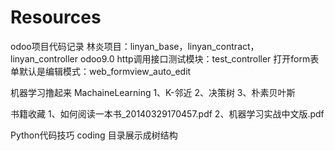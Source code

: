 # Resources
odoo项目代码记录
   林炎项目：linyan_base，linyan_contract，linyan_controller
   odoo9.0 http调用接口测试模块：test_controller
   打开form表单默认是编辑模式：web_formview_auto_edit


机器学习撸起来
    MachaineLearning
    1、K-邻近
    2、决策树
    3、朴素贝叶斯

书籍收藏
    1、如何阅读一本书_20140329170457.pdf
    2、机器学习实战中文版.pdf

Python代码技巧
    coding
    目录展示成树结构
